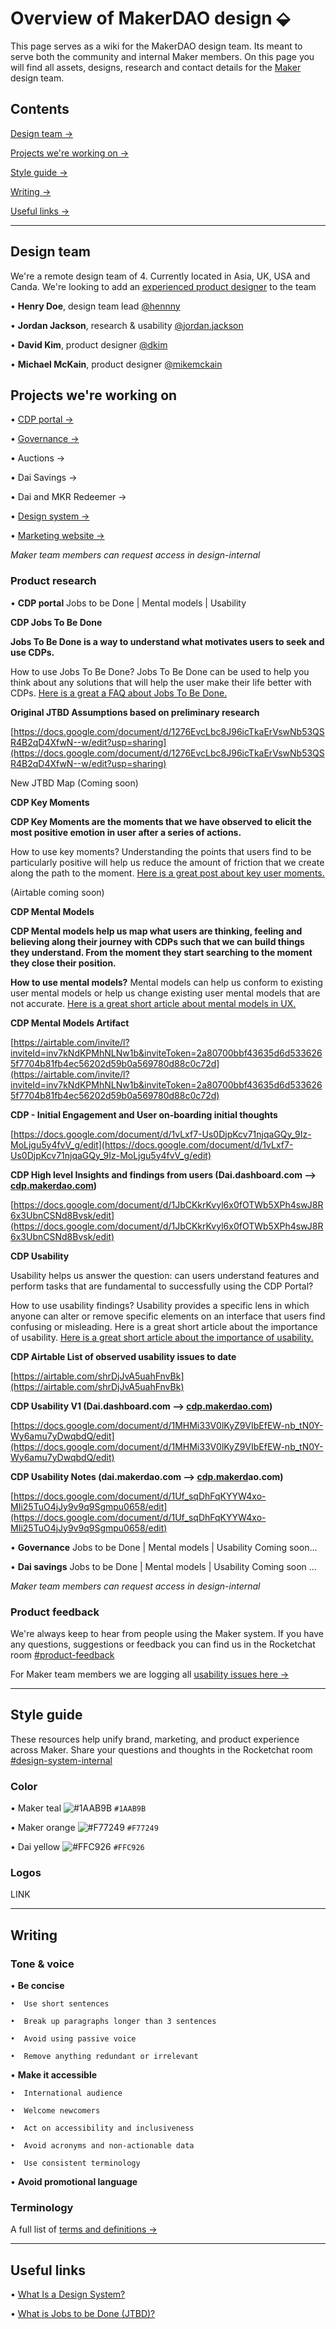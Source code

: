 # Overview of MakerDAO design ⬙

This page serves as a wiki for the MakerDAO design team. Its meant to serve both the community and internal Maker members. On this page you will find all assets, designs, research and contact details for the [Maker](https://makerdao.com/) design team. 

## Contents
[Design team →](https://github.com/hcdoe/Overview-of-MakerDAO-design#design-team)

[Projects we're working on →](https://github.com/hcdoe/Overview-of-MakerDAO-design#projects-were-working-on)

[Style guide →](https://github.com/hcdoe/Overview-of-MakerDAO-design#style-guide)

[Writing →](https://github.com/hcdoe/Overview-of-MakerDAO-design#writing)

[Useful links →](https://github.com/hcdoe/Overview-of-MakerDAO-design#useful-links)



---

## Design team
We're a remote design team of 4. Currently located in Asia, UK, USA and Canda. We're looking to add an [experienced product designer](https://makerdao.com/careers/product-designer) to the team

•  **Henry Doe**, design team lead [@hennny](https://chat.makerdao.com/home)

•  **Jordan Jackson**, research & usability [@jordan.jackson](https://chat.makerdao.com/home)

•  **David Kim**, product designer [@dkim](https://chat.makerdao.com/home)

•  **Michael McKain**, product designer [@mikemckain](https://chat.makerdao.com/home)

## Projects we're working on
•  [CDP portal →](https://www.figma.com/file/L89YEqsCYo0yZ07Lwc5dVBaJ/Multi-Collateral-CDP-Portal?node-id=168%3A12)

•  [Governance →](https://www.figma.com/file/P3WU8leDECFDItgLx4gh22t9/Governance?node-id=227%3A11)

•  Auctions →

•  Dai Savings →

•  Dai and MKR Redeemer →

•  [Design system →](https://www.figma.com/file/WD1TVy5hFtVkWgd7hvhbzFIe/Components?node-id=1595%3A36)

•  [Marketing website →](https://www.figma.com/file/BJKZPfODBGLwxkpTJuxdj6Kb/makerdao.com?node-id=0%3A1)

*Maker team members can request access in design-internal*

### Product research 


• **CDP portal** Jobs to be Done | Mental models | Usability 


**CDP Jobs To Be Done**

**Jobs To Be Done is a way to understand what motivates users to seek and use CDPs.**  

How to use Jobs To Be Done? Jobs To Be Done can be used to help you think about any solutions that will help the user make their life better with CDPs. [Here is a great a FAQ about Jobs To Be Done.](https://justinjackson.ca/what-is-jobs-to-be-done)


**Original JTBD Assumptions based on preliminary research** 

[https://docs.google.com/document/d/1276EvcLbc8J96icTkaErVswNb53QSR4B2qD4XfwN--w/edit?usp=sharing](https://docs.google.com/document/d/1276EvcLbc8J96icTkaErVswNb53QSR4B2qD4XfwN--w/edit?usp=sharing) 


New JTBD Map (Coming soon) 


**CDP Key Moments** 

**CDP Key Moments are the moments that we have observed to elicit the most positive emotion in user after a series of actions.**  

How to use key moments? Understanding the points that users find to be particularly positive will help us reduce the amount of friction that we create along the path to the moment. [Here is a great post about key user moments.](https://alexiskold.net/2016/06/01/what-is-the-magic-moment-for-your-startup/) 

(Airtable coming soon) 


**CDP Mental Models**  

**CDP Mental models help us map what users are thinking, feeling and believing along their journey with CDPs such that we can build things they understand. From the moment they start searching to the moment they close their position.**  

**How to use mental models?** Mental models can help us conform to existing user mental models or help us change existing user mental models that are not accurate. [Here is a great short article about mental models in UX.](https://www.nngroup.com/articles/mental-models/)

**CDP Mental Models Artifact** 

[https://airtable.com/invite/l?inviteId=inv7kNdKPMhNLNw1b&inviteToken=2a80700bbf43635d6d5336265f7704b81fb4ec56202d59b0a569780d88c0c72d](https://airtable.com/invite/l?inviteId=inv7kNdKPMhNLNw1b&inviteToken=2a80700bbf43635d6d5336265f7704b81fb4ec56202d59b0a569780d88c0c72d)   

**CDP - Initial Engagement and User on-boarding initial thoughts**

[https://docs.google.com/document/d/1vLxf7-Us0DjpKcv71njqaGQy_9Iz-MoLjgu5y4fvV_g/edit](https://docs.google.com/document/d/1vLxf7-Us0DjpKcv71njqaGQy_9Iz-MoLjgu5y4fvV_g/edit)   

**CDP High level Insights and findings from users (Dai.dashboard.com —> [cdp.makerdao.com](http://cdp.makerdao.com))** 

[https://docs.google.com/document/d/1JbCKkrKvyl6x0fOTWb5XPh4swJ8R6x3UbnCSNd8Bvsk/edit](https://docs.google.com/document/d/1JbCKkrKvyl6x0fOTWb5XPh4swJ8R6x3UbnCSNd8Bvsk/edit)    


**CDP Usability** 

Usability helps us answer the question: can users understand features and perform tasks that are fundamental to successfully using the CDP Portal?  

How to use usability findings? Usability provides a specific lens in which anyone can alter or remove specific elements on an interface that users find confusing or misleading. Here is a great short article about the importance of usability. [Here is a great short article about the importance of usability.](https://www.nngroup.com/articles/the-most-important-usability-activity/) 


**CDP Airtable List of observed usability issues to date** 

[https://airtable.com/shrDjJvA5uahFnvBk](https://airtable.com/shrDjJvA5uahFnvBk) 


**CDP Usability V1 (Dai.dashboard.com —> [cdp.makerdao.com](http://cdp.makerdao.com))** 

[https://docs.google.com/document/d/1MHMi33V0lKyZ9VIbEfEW-nb_tN0Y-Wy6amu7yDwqbdQ/edit](https://docs.google.com/document/d/1MHMi33V0lKyZ9VIbEfEW-nb_tN0Y-Wy6amu7yDwqbdQ/edit)  


**CDP Usability Notes (dai.makerdao.com —> [cdp.makerd](http://cdp.makerdo.com)ao.com)** 

[https://docs.google.com/document/d/1Uf_sqDhFqKYYW4xo-MIi25TuO4jJy9v9q9Sgmpu0658/edit](https://docs.google.com/document/d/1Uf_sqDhFqKYYW4xo-MIi25TuO4jJy9v9q9Sgmpu0658/edit)


• **Governance** Jobs to be Done | Mental models | Usability
Coming soon... 

• **Dai savings** Jobs to be Done | Mental models | Usability
Coming soon ... 


*Maker team members can request access in design-internal*

### Product feedback 

We're always keep to hear from people using the Maker system. If you have any questions, suggestions or feedback you can find us in the Rocketchat room [#product-feedback](https://chat.makerdao.com/home)

For Maker team members we are logging all [usability issues here →](https://docs.google.com/spreadsheets/d/18X4y-87m5flC9iH4RkWUXD64i_H-FM0QUHlEoiqhRxw/edit#gid=0)

---


## Style guide
These resources help unify brand, marketing, and product experience across Maker. Share your questions and thoughts in the Rocketchat room [#design-system-internal](https://chat.makerdao.com/home)

### Color

•  Maker teal ![#1AAB9B](https://placehold.it/15/1AAB9B/000000?text=+) `#1AAB9B`

•  Maker orange ![#F77249](https://placehold.it/15/F77249/000000?text=+) `#F77249`

•  Dai yellow ![#FFC926](https://placehold.it/15/FFC926/000000?text=+) `#FFC926`

### Logos
LINK

---

## Writing
### Tone & voice 
•  **Be concise**

    •  Use short sentences

    •  Break up paragraphs longer than 3 sentences

    •  Avoid using passive voice

    •  Remove anything redundant or irrelevant

•  **Make it accessible**

    •  International audience

    •  Welcome newcomers

    •  Act on accessibility and inclusiveness

    •  Avoid acronyms and non-actionable data

    •  Use consistent terminology 

•  **Avoid promotional language**


### Terminology
A full list of [terms and definitions →](https://airtable.com/shr93DOZR1FHNJv4Y/tblv6XRHv27cAvKad)

---


## Useful links

•  [What Is a Design System?](https://forumone.com/ideas/what-is-design-system)

•  [What is Jobs to be Done (JTBD)?](https://jtbd.info/2-what-is-jobs-to-be-done-jtbd-796b82081cca)
